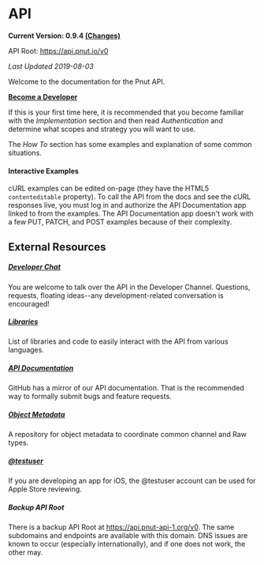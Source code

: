 # API

__Current Version: 0.9.4 [(Changes)](../changes)__

API Root: https://api.pnut.io/v0

*Last Updated 2019-08-03*

Welcome to the documentation for the Pnut API.

__[Become a Developer](https://pnut.io/dev)__

If this is your first time here, it is recommended that you become familiar with the *Implementation* section and then read *Authentication* and determine what scopes and strategy you will want to use.

The *How To* section has some examples and explanation of some common situations.


#### Interactive Examples

cURL examples can be edited on-page (they have the HTML5 `contenteditable` property). To call the API from the docs and see the cURL responses live, you must log in and authorize the API Documentation app linked to from the examples. The API Documentation app doesn't work with a few PUT, PATCH, and POST examples because of their complexity.


## External Resources

##### [Developer Chat](https://patter.chat/room/18)

You are welcome to talk over the API in the Developer Channel. Questions, requests, floating ideas--any development-related conversation is encouraged!


##### [Libraries](libraries)

List of libraries and code to easily interact with the API from various languages.


##### [API Documentation](https://github.com/pnut-api/api-spec)

GitHub has a mirror of our API documentation. That is the recommended way to formally submit bugs and feature requests.


##### [Object Metadata](https://github.com/pnut-api/object-metadata)

A repository for object metadata to coordinate common channel and Raw types.


##### [@testuser](https://pnut.io/docs/dev_resources/testuser)

If you are developing an app for iOS, the @testuser account can be used for Apple Store reviewing.


##### Backup API Root

There is a backup API Root at https://api.pnut-api-1.org/v0. The same subdomains and endpoints are available with this domain. DNS issues are known to occur (especially internationally), and if one does not work, the other may.